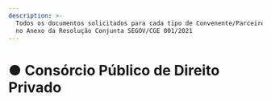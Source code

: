 ```yaml
---
description: >-
  Todos os documentos solicitados para cada tipo de Convenente/Parceiro constam
  no Anexo da Resolução Conjunta SEGOV/CGE 001/2021
---
```


# ● Consórcio Público de Direito Privado

